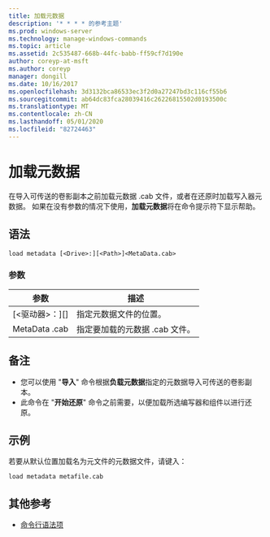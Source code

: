 ```yaml
---
title: 加载元数据
description: '* * * * 的参考主题'
ms.prod: windows-server
ms.technology: manage-windows-commands
ms.topic: article
ms.assetid: 2c535487-668b-44fc-babb-ff59cf7d190e
author: coreyp-at-msft
ms.author: coreyp
manager: dongill
ms.date: 10/16/2017
ms.openlocfilehash: 3d3132bca86533ec3f2d0a27247bd3c116cf55b6
ms.sourcegitcommit: ab64dc83fca28039416c26226815502d0193500c
ms.translationtype: MT
ms.contentlocale: zh-CN
ms.lasthandoff: 05/01/2020
ms.locfileid: "82724463"
---
```

# <a name="load-metadata"></a>加载元数据



在导入可传送的卷影副本之前加载元数据 .cab 文件，或者在还原时加载写入器元数据。 如果在没有参数的情况下使用，**加载元数据**将在命令提示符下显示帮助。



## <a name="syntax"></a>语法

```
load metadata [<Drive>:][<Path>]<MetaData.cab>
```

### <a name="parameters"></a>参数

|参数|描述|
|---------|-----------|
|[\<驱动器>：][<Path>]|指定元数据文件的位置。|
|MetaData .cab|指定要加载的元数据 .cab 文件。|

## <a name="remarks"></a>备注

-   您可以使用 "**导入**" 命令根据**负载元数据**指定的元数据导入可传送的卷影副本。
-   此命令在 "**开始还原**" 命令之前需要，以便加载所选编写器和组件以进行还原。

## <a name="examples"></a>示例

若要从默认位置加载名为元文件的元数据文件，请键入：
```
load metadata metafile.cab
```

## <a name="additional-references"></a>其他参考

- [命令行语法项](command-line-syntax-key.md)